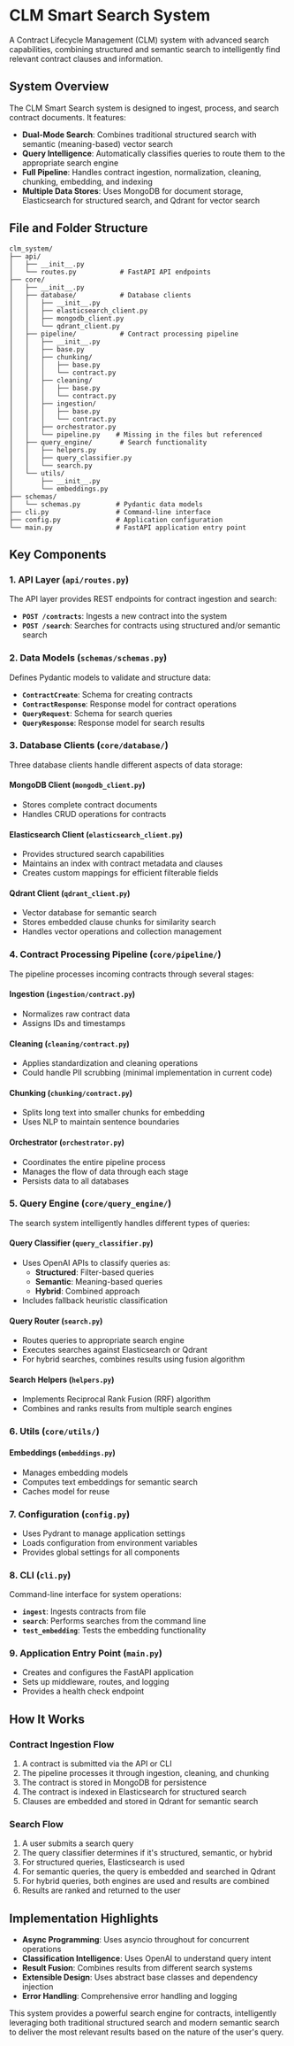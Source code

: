 # CLM Smart Search System

A Contract Lifecycle Management (CLM) system with advanced search capabilities, combining structured and semantic search to intelligently find relevant contract clauses and information.

## System Overview

The CLM Smart Search system is designed to ingest, process, and search contract documents. It features:

- **Dual-Mode Search**: Combines traditional structured search with semantic (meaning-based) vector search
- **Query Intelligence**: Automatically classifies queries to route them to the appropriate search engine
- **Full Pipeline**: Handles contract ingestion, normalization, cleaning, chunking, embedding, and indexing
- **Multiple Data Stores**: Uses MongoDB for document storage, Elasticsearch for structured search, and Qdrant for vector search

## File and Folder Structure

```
clm_system/
├── api/
│   ├── __init__.py
│   └── routes.py           # FastAPI API endpoints
├── core/
│   ├── __init__.py
│   ├── database/           # Database clients
│   │   ├── __init__.py
│   │   ├── elasticsearch_client.py
│   │   ├── mongodb_client.py
│   │   └── qdrant_client.py
│   ├── pipeline/           # Contract processing pipeline
│   │   ├── __init__.py
│   │   ├── base.py
│   │   ├── chunking/
│   │   │   ├── base.py
│   │   │   └── contract.py
│   │   ├── cleaning/
│   │   │   ├── base.py
│   │   │   └── contract.py
│   │   ├── ingestion/
│   │   │   ├── base.py
│   │   │   └── contract.py
│   │   ├── orchestrator.py
│   │   └── pipeline.py    # Missing in the files but referenced
│   ├── query_engine/       # Search functionality
│   │   ├── helpers.py
│   │   ├── query_classifier.py
│   │   └── search.py
│   └── utils/
│       ├── __init__.py
│       └── embeddings.py
├── schemas/
│   └── schemas.py         # Pydantic data models
├── cli.py                 # Command-line interface
├── config.py              # Application configuration
└── main.py                # FastAPI application entry point
```

## Key Components

### 1. API Layer (`api/routes.py`)

The API layer provides REST endpoints for contract ingestion and search:

- **`POST /contracts`**: Ingests a new contract into the system
- **`POST /search`**: Searches for contracts using structured and/or semantic search

### 2. Data Models (`schemas/schemas.py`)

Defines Pydantic models to validate and structure data:

- **`ContractCreate`**: Schema for creating contracts
- **`ContractResponse`**: Response model for contract operations
- **`QueryRequest`**: Schema for search queries
- **`QueryResponse`**: Response model for search results

### 3. Database Clients (`core/database/`)

Three database clients handle different aspects of data storage:

#### MongoDB Client (`mongodb_client.py`)
- Stores complete contract documents
- Handles CRUD operations for contracts

#### Elasticsearch Client (`elasticsearch_client.py`)
- Provides structured search capabilities 
- Maintains an index with contract metadata and clauses
- Creates custom mappings for efficient filterable fields

#### Qdrant Client (`qdrant_client.py`)
- Vector database for semantic search
- Stores embedded clause chunks for similarity search
- Handles vector operations and collection management

### 4. Contract Processing Pipeline (`core/pipeline/`)

The pipeline processes incoming contracts through several stages:

#### Ingestion (`ingestion/contract.py`)
- Normalizes raw contract data
- Assigns IDs and timestamps

#### Cleaning (`cleaning/contract.py`)
- Applies standardization and cleaning operations
- Could handle PII scrubbing (minimal implementation in current code)

#### Chunking (`chunking/contract.py`)
- Splits long text into smaller chunks for embedding
- Uses NLP to maintain sentence boundaries

#### Orchestrator (`orchestrator.py`)
- Coordinates the entire pipeline process
- Manages the flow of data through each stage
- Persists data to all databases

### 5. Query Engine (`core/query_engine/`)

The search system intelligently handles different types of queries:

#### Query Classifier (`query_classifier.py`)
- Uses OpenAI APIs to classify queries as:
  - **Structured**: Filter-based queries
  - **Semantic**: Meaning-based queries
  - **Hybrid**: Combined approach
- Includes fallback heuristic classification 

#### Query Router (`search.py`)
- Routes queries to appropriate search engine
- Executes searches against Elasticsearch or Qdrant
- For hybrid searches, combines results using fusion algorithm

#### Search Helpers (`helpers.py`)
- Implements Reciprocal Rank Fusion (RRF) algorithm
- Combines and ranks results from multiple search engines

### 6. Utils (`core/utils/`)

#### Embeddings (`embeddings.py`)
- Manages embedding models
- Computes text embeddings for semantic search
- Caches model for reuse

### 7. Configuration (`config.py`)

- Uses Pydrant to manage application settings
- Loads configuration from environment variables
- Provides global settings for all components

### 8. CLI (`cli.py`)

Command-line interface for system operations:
- **`ingest`**: Ingests contracts from file
- **`search`**: Performs searches from the command line
- **`test_embedding`**: Tests the embedding functionality

### 9. Application Entry Point (`main.py`)

- Creates and configures the FastAPI application
- Sets up middleware, routes, and logging
- Provides a health check endpoint

## How It Works

### Contract Ingestion Flow

1. A contract is submitted via the API or CLI
2. The pipeline processes it through ingestion, cleaning, and chunking
3. The contract is stored in MongoDB for persistence
4. The contract is indexed in Elasticsearch for structured search
5. Clauses are embedded and stored in Qdrant for semantic search

### Search Flow

1. A user submits a search query
2. The query classifier determines if it's structured, semantic, or hybrid
3. For structured queries, Elasticsearch is used
4. For semantic queries, the query is embedded and searched in Qdrant
5. For hybrid queries, both engines are used and results are combined
6. Results are ranked and returned to the user

## Implementation Highlights

- **Async Programming**: Uses asyncio throughout for concurrent operations
- **Classification Intelligence**: Uses OpenAI to understand query intent
- **Result Fusion**: Combines results from different search systems
- **Extensible Design**: Uses abstract base classes and dependency injection
- **Error Handling**: Comprehensive error handling and logging

This system provides a powerful search engine for contracts, intelligently leveraging both traditional structured search and modern semantic search to deliver the most relevant results based on the nature of the user's query.